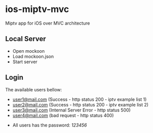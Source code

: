 # ios-miptv-mvc
Miptv app for iOS over MVC architecture

## Local Server
- Open mockoon
- Load mockoon.json
- Start server

## Login
The available users bellow:
- user1@mail.com (Success - http status 200 - iptv example list 1)
- user2@mail.com (Success - http status 200 - iptv example list 2)
- user3@mail.com (Internal Server Error - http status 500)
- user4@mail.com (bad request - http status 400)

* All users has the password: *123456*

